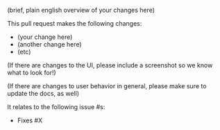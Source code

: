 <!--

    Sonatype Nexus (TM) Open Source Version
    Copyright (c) 2017-present Sonatype, Inc.
    All rights reserved. Includes the third-party code listed at http://links.sonatype.com/products/nexus/oss/attributions.

    This program and the accompanying materials are made available under the terms of the Eclipse Public License Version 1.0,
    which accompanies this distribution and is available at http://www.eclipse.org/legal/epl-v10.html.

    Sonatype Nexus (TM) Professional Version is available from Sonatype, Inc. "Sonatype" and "Sonatype Nexus" are trademarks
    of Sonatype, Inc. Apache Maven is a trademark of the Apache Software Foundation. M2eclipse is a trademark of the
    Eclipse Foundation. All other trademarks are the property of their respective owners.

-->
(brief, plain english overview of your changes here)

This pull request makes the following changes:
* (your change here)
* (another change here)
* (etc)

(If there are changes to the UI, please include a screenshot so we
know what to look for!)

(If there are changes to user behavior in general, please make sure to
update the docs, as well)

It relates to the following issue #s:
* Fixes #X
